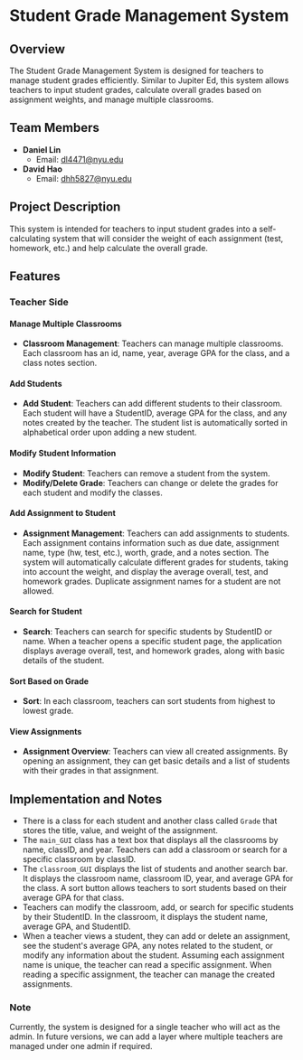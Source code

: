 # Student Grade Management System

## Overview
The Student Grade Management System is designed for teachers to manage student grades efficiently. Similar to Jupiter Ed, this system allows teachers to input student grades, calculate overall grades based on assignment weights, and manage multiple classrooms.

## Team Members
- **Daniel Lin**
  - Email: dl4471@nyu.edu
- **David Hao**
  - Email: dhh5827@nyu.edu

## Project Description
This system is intended for teachers to input student grades into a self-calculating system that will consider the weight of each assignment (test, homework, etc.) and help calculate the overall grade.

## Features

### Teacher Side

#### Manage Multiple Classrooms
- **Classroom Management**: Teachers can manage multiple classrooms. Each classroom has an id, name, year, average GPA for the class, and a class notes section.

#### Add Students
- **Add Student**: Teachers can add different students to their classroom. Each student will have a StudentID, average GPA for the class, and any notes created by the teacher. The student list is automatically sorted in alphabetical order upon adding a new student.

#### Modify Student Information
- **Modify Student**: Teachers can remove a student from the system.
- **Modify/Delete Grade**: Teachers can change or delete the grades for each student and modify the classes.

#### Add Assignment to Student
- **Assignment Management**: Teachers can add assignments to students. Each assignment contains information such as due date, assignment name, type (hw, test, etc.), worth, grade, and a notes section. The system will automatically calculate different grades for students, taking into account the weight, and display the average overall, test, and homework grades. Duplicate assignment names for a student are not allowed.

#### Search for Student
- **Search**: Teachers can search for specific students by StudentID or name. When a teacher opens a specific student page, the application displays average overall, test, and homework grades, along with basic details of the student.

#### Sort Based on Grade
- **Sort**: In each classroom, teachers can sort students from highest to lowest grade.

#### View Assignments
- **Assignment Overview**: Teachers can view all created assignments. By opening an assignment, they can get basic details and a list of students with their grades in that assignment.

## Implementation and Notes
- There is a class for each student and another class called `Grade` that stores the title, value, and weight of the assignment.
- The `main_GUI` class has a text box that displays all the classrooms by name, classID, and year. Teachers can add a classroom or search for a specific classroom by classID.
- The `classroom_GUI` displays the list of students and another search bar. It displays the classroom name, classroom ID, year, and average GPA for the class. A sort button allows teachers to sort students based on their average GPA for that class.
- Teachers can modify the classroom, add, or search for specific students by their StudentID. In the classroom, it displays the student name, average GPA, and StudentID.
- When a teacher views a student, they can add or delete an assignment, see the student's average GPA, any notes related to the student, or modify any information about the student. Assuming each assignment name is unique, the teacher can read a specific assignment. When reading a specific assignment, the teacher can manage the created assignments.

### Note
Currently, the system is designed for a single teacher who will act as the admin. In future versions, we can add a layer where multiple teachers are managed under one admin if required.

